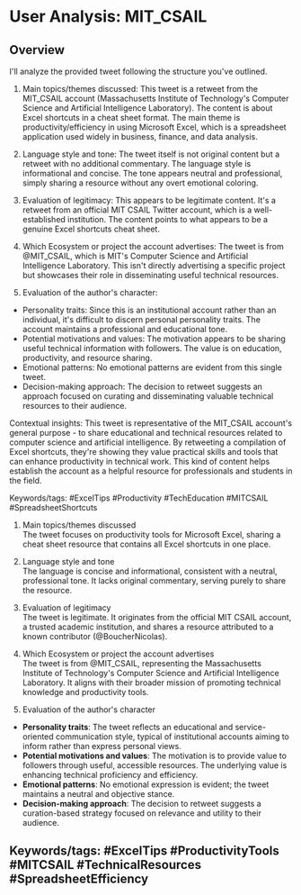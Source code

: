 # User Analysis: MIT_CSAIL

## Overview

<think>
I'll analyze the provided tweet following the structure you've outlined.

1. Main topics/themes discussed:
This tweet is a retweet from the MIT_CSAIL account (Massachusetts Institute of Technology's Computer Science and Artificial Intelligence Laboratory). The content is about Excel shortcuts in a cheat sheet format. The main theme is productivity/efficiency in using Microsoft Excel, which is a spreadsheet application used widely in business, finance, and data analysis.

2. Language style and tone:
The tweet itself is not original content but a retweet with no additional commentary. The language style is informational and concise. The tone appears neutral and professional, simply sharing a resource without any overt emotional coloring.

3. Evaluation of legitimacy:
This appears to be legitimate content. It's a retweet from an official MIT CSAIL Twitter account, which is a well-established institution. The content points to what appears to be a genuine Excel shortcuts cheat sheet.

4. Which Ecosystem or project the account advertises:
The tweet is from @MIT_CSAIL, which is MIT's Computer Science and Artificial Intelligence Laboratory. This isn't directly advertising a specific project but showcases their role in disseminating useful technical resources.

5. Evaluation of the author's character:
- Personality traits: Since this is an institutional account rather than an individual, it's difficult to discern personal personality traits. The account maintains a professional and educational tone.
- Potential motivations and values: The motivation appears to be sharing useful technical information with followers. The value is on education, productivity, and resource sharing.
- Emotional patterns: No emotional patterns are evident from this single tweet.
- Decision-making approach: The decision to retweet suggests an approach focused on curating and disseminating valuable technical resources to their audience.

Contextual insights:
This tweet is representative of the MIT_CSAIL account's general purpose - to share educational and technical resources related to computer science and artificial intelligence. By retweeting a compilation of Excel shortcuts, they're showing they value practical skills and tools that can enhance productivity in technical work. This kind of content helps establish the account as a helpful resource for professionals and students in the field.

Keywords/tags:
#ExcelTips #Productivity #TechEducation #MITCSAIL #SpreadsheetShortcuts
</think>

1. Main topics/themes discussed  
The tweet focuses on productivity tools for Microsoft Excel, sharing a cheat sheet resource that contains all Excel shortcuts in one place.

2. Language style and tone  
The language is concise and informational, consistent with a neutral, professional tone. It lacks original commentary, serving purely to share the resource.

3. Evaluation of legitimacy  
The tweet is legitimate. It originates from the official MIT CSAIL account, a trusted academic institution, and shares a resource attributed to a known contributor (@BoucherNicolas).

4. Which Ecosystem or project the account advertises  
The tweet is from @MIT_CSAIL, representing the Massachusetts Institute of Technology's Computer Science and Artificial Intelligence Laboratory. It aligns with their broader mission of promoting technical knowledge and productivity tools.

5. Evaluation of the author's character  
- **Personality traits**: The tweet reflects an educational and service-oriented communication style, typical of institutional accounts aiming to inform rather than express personal views.  
- **Potential motivations and values**: The motivation is to provide value to followers through useful, accessible resources. The underlying value is enhancing technical proficiency and efficiency.  
- **Emotional patterns**: No emotional expression is evident; the tweet maintains a neutral and objective stance.  
- **Decision-making approach**: The decision to retweet suggests a curation-based strategy focused on relevance and utility to their audience.

**Keywords/tags**: #ExcelTips #ProductivityTools #MITCSAIL #TechnicalResources #SpreadsheetEfficiency
---

